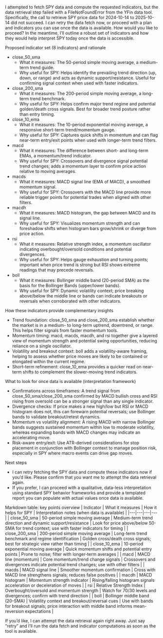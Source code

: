 I attempted to fetch SPY data and compute the requested indicators, but the data retrieval step failed with a FileNotFoundError from the YFin data tool. Specifically, the call to retrieve SPY price data for 2024-10-14 to 2025-10-14 did not succeed. I can retry the data fetch now, or proceed with a plan and indicators you can use once the data is available. How would you like to proceed? In the meantime, I’ll outline a robust set of indicators and how they would help interpret SPY today once the data is accessible.

Proposed indicator set (8 indicators) and rationale
- close_50_sma
  - What it measures: The 50-period simple moving average, a medium-term trend guide.
  - Why useful for SPY: Helps identify the prevailing trend direction (up, down, or range) and acts as dynamic support/resistance. Useful for confirming signal context when used with faster indicators.
- close_200_sma
  - What it measures: The 200-period simple moving average, a long-term trend benchmark.
  - Why useful for SPY: Helps confirm major trend regime and potential golden/death cross signals. Best for broader trend posture rather than entry timing.
- close_10_ema
  - What it measures: The 10-period exponential moving average, a responsive short-term trend/momentum gauge.
  - Why useful for SPY: Captures quick shifts in momentum and can flag near-term entry/exit points when used with longer-term trend filters.
- macd
  - What it measures: The difference between short- and long-term EMAs, a momentum/trend indicator.
  - Why useful for SPY: Crossovers and divergence signal potential trend changes; adds a momentum layer to confirm price action relative to moving averages.
- macds
  - What it measures: MACD signal line (EMA of MACD), a smoothed momentum signal.
  - Why useful for SPY: Crossovers with the MACD line provide more reliable trigger points for potential trades when aligned with other filters.
- macdh
  - What it measures: MACD histogram, the gap between MACD and its signal line.
  - Why useful for SPY: Visualizes momentum strength and can foreshadow shifts when histogram bars grow/shrink or diverge from price action.
- rsi
  - What it measures: Relative strength index, a momentum oscillator indicating overbought/oversold conditions and potential divergences.
  - Why useful for SPY: Helps gauge exhaustion and turning points; important when price trend is strong but RSI shows extreme readings that may precede reversals.
- boll
  - What it measures: Bollinger middle band (20-period SMA) as the basis for the Bollinger Bands (upper/lower bands).
  - Why useful for SPY: Dynamic volatility context; price breaking above/below the middle line or bands can indicate breakouts or reversals when corroborated with other indicators.

How these indicators provide complementary insights
- Trend foundation: close_50_sma and close_200_sma establish whether the market is in a medium- to long-term uptrend, downtrend, or range. This helps filter signals from faster momentum tools.
- Momentum timing: macd, macds, macdh, and rsi together give a layered view of momentum strength and potential swing opportunities, reducing reliance on a single oscillator.
- Volatility and breakout context: boll adds a volatility-aware framing, helping to assess whether price moves are likely to be contained or elongated within the current regime.
- Short-term refinement: close_10_ema provides a quicker read on near-term shifts to complement the slower-moving trend indicators.

What to look for once data is available (interpretation framework)
- Confirmations across timeframes: A trend signal from close_50_sma/close_200_sma confirmed by MACD bullish cross and RSI rising from oversold can be a stronger signal than any single indicator.
- Divergence checks: If price makes a new high/low but RSI or MACD histogram does not, this can forewarn potential reversals; use Bollinger bands to validate breakout/retest dynamics.
- Momentum vs volatility alignment: A rising MACD with narrow Bollinger bands suggests sustained momentum within low to moderate volatility, whereas expanding bands with MACD changes may indicate an accelerating move.
- Risk-aware entry/exit: Use ATR-derived considerations for stop placement in conjunction with Bollinger context to manage position risk, especially in SPY where macro events can drive gap moves.

Next steps
- I can retry fetching the SPY data and compute these indicators now if you’d like. Please confirm that you want me to attempt the data retrieval again.
- If you prefer, I can proceed with a qualitative, data-less interpretation using standard SPY behavior frameworks and provide a templated report you can populate with actual values once data is available.

Markdown table: key points overview
| Indicator | What it measures | How it helps for SPY | Interpretation notes (when data is available) |
|---|---|---|---|
| close_50_sma | 50-period simple moving average | Medium-term trend direction and dynamic support/resistance | Look for price above/below 50-SMA for trend context; use with faster indicators for timing |
| close_200_sma | 200-period simple moving average | Long-term trend benchmark and regime identification | Golden cross/death cross signals; best for strategic view rather than timing |
| close_10_ema | 10-period exponential moving average | Quick momentum shifts and potential entry points | Prone to noise; filter with longer-term averages |
| macd | MACD line (momentum) | Core momentum/trend change signals | Crossovers and divergences indicate potential trend changes; use with other filters |
| macds | MACD signal line | Smoother momentum confirmation | Cross with MACD line strengthens signals; reduces false positives |
| macdh | MACD histogram | Momentum strength indicator | Rising/falling histogram signals acceleration or deceleration of moves |
| rsi | Relative Strength Index | Overbought/oversold and momentum strength | Watch for 70/30 levels and divergences; confirm with trend direction |
| boll | Bollinger middle band (20-SMA) | Volatility context and breakout/reversal cues | Use with bands for breakout signals; price interaction with middle band informs mean-reversion expectations |

If you’d like, I can attempt the data retrieval again right away. Just say “retry” and I’ll run the data fetch and indicator computations as soon as the tool is available.